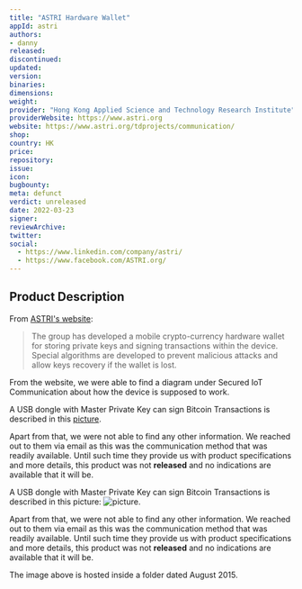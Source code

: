 ```yaml
---
title: "ASTRI Hardware Wallet"
appId: astri
authors:
- danny
released: 
discontinued: 
updated: 
version: 
binaries: 
dimensions: 
weight: 
provider: "Hong Kong Applied Science and Technology Research Institute"
providerWebsite: https://www.astri.org
website: https://www.astri.org/tdprojects/communication/
shop: 
country: HK
price: 
repository: 
issue: 
icon: 
bugbounty: 
meta: defunct
verdict: unreleased
date: 2022-03-23
signer: 
reviewArchive: 
twitter: 
social: 
  - https://www.linkedin.com/company/astri/
  - https://www.facebook.com/ASTRI.org/
---
```


## Product Description 

From [ASTRI's website](https://www.astri.org/tdprojects/communication/):

> The group has developed a mobile crypto-currency hardware wallet for storing private keys and signing transactions within the device. Special algorithms are developed to prevent malicious attacks and allow keys recovery if the wallet is lost.

From the website, we were able to find a diagram under Secured IoT Communication about how the device is supposed to work. 

A USB dongle with Master Private Key can sign Bitcoin Transactions is described in this [picture](https://www.astri.org/wp-content/uploads/2015/08/icdd-communication-iot.png).

Apart from that, we were not able to find any other information. We reached out to them via email as this was the communication method that was readily available. Until such time they provide us with product specifications and more details, this product was not **released** and no indications are available that it will be. 

A USB dongle with Master Private Key can sign Bitcoin Transactions is described in this picture: ![picture](https://www.astri.org/wp-content/uploads/2015/08/icdd-communication-iot.png).

Apart from that, we were not able to find any other information. We reached out to them via email as this was the communication method that was readily available. Until such time they provide us with product specifications and more details, this product was not **released** and no indications are available that it will be. 

The image above is hosted inside a folder dated August 2015.

